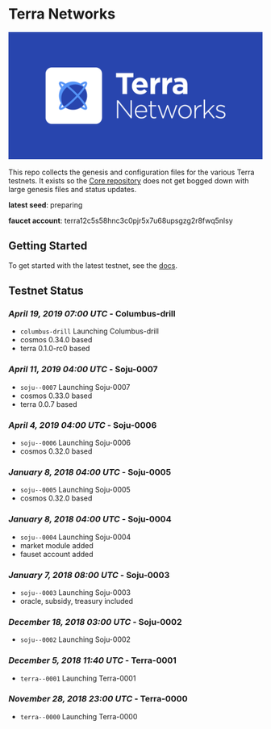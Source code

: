 # Terra Networks
![banner](./terra-networks.png)

This repo collects the genesis and configuration files for the various Terra testnets. 
It exists so the [Core repository](https://github.com/terra-project/core) does not get bogged down with large genesis files and status updates.



**latest seed**: preparing

**faucet account**: terra12c5s58hnc3c0pjr5x7u68upsgzg2r8fwq5nlsy

## Getting Started

To get started with the latest testnet, see the
[docs](https://docs.terra.money/guide/deploy-testnet).

## Testnet Status

### *April 19, 2019 07:00 UTC* - Columbus-drill

- `columbus-drill` Launching Columbus-drill
- cosmos 0.34.0 based
- terra 0.1.0-rc0 based

### *April 11, 2019 04:00 UTC* - Soju-0007

- `soju--0007` Launching Soju-0007
- cosmos 0.33.0 based
- terra 0.0.7 based


### *April 4, 2019 04:00 UTC* - Soju-0006

- `soju--0006` Launching Soju-0006
- cosmos 0.32.0 based

### *January 8, 2018 04:00 UTC* - Soju-0005

- `soju--0005` Launching Soju-0005
- cosmos 0.32.0 based

### *January 8, 2018 04:00 UTC* - Soju-0004

- `soju--0004` Launching Soju-0004
- market module added
- fauset account added

### *January 7, 2018 08:00 UTC* - Soju-0003

- `soju--0003` Launching Soju-0003
- oracle, subsidy, treasury included

### *December 18, 2018 03:00 UTC* - Soju-0002

- `soju--0002` Launching Soju-0002

### *December 5, 2018 11:40 UTC* - Terra-0001

- `terra--0001` Launching Terra-0001

### *November 28, 2018 23:00 UTC* - Terra-0000

- `terra--0000` Launching Terra-0000

